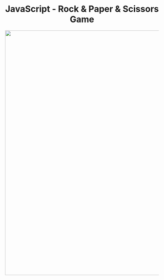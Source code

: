 <h1 align="center">
   JavaScript - Rock & Paper & Scissors Game
</h1>

<p align="center">
  <img src="https://github.com/ozkannbuyuk/js-exercises/assets/111967202/80e53fb5-6ab3-4fe9-8899-e63586d13321" width="800" />
</p>

